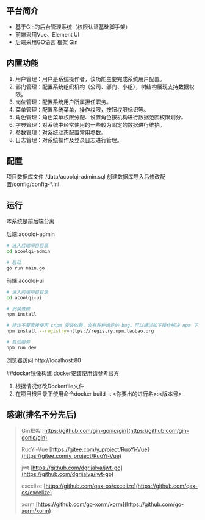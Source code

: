 ## 平台简介
* 基于Gin的后台管理系统（权限认证基础脚手架）
* 前端采用Vue、Element UI
* 后端采用GO语言 框架 Gin

## 内置功能
1.  用户管理：用户是系统操作者，该功能主要完成系统用户配置。
2.  部门管理：配置系统组织机构（公司、部门、小组），树结构展现支持数据权限。
3.  岗位管理：配置系统用户所属担任职务。
4.  菜单管理：配置系统菜单，操作权限，按钮权限标识等。
5.  角色管理：角色菜单权限分配、设置角色按机构进行数据范围权限划分。
6.  字典管理：对系统中经常使用的一些较为固定的数据进行维护。
7.  参数管理：对系统动态配置常用参数。
8.  日志管理：对系统操作及登录日志进行管理。



## 配置
项目数据库文件 /data/acoolqi-admin.sql 创建数据库导入后修改配置/config/config-*.ini


## 运行

本系统是前后端分离

后端:acoolqi-admin
```bash
# 进入后端项目目录
cd acoolqi-admin

# 启动
go run main.go

```
前端:acoolqi-ui
```bash
# 进入前端项目目录
cd acoolqi-ui

# 安装依赖
npm install

# 建议不要直接使用 cnpm 安装依赖，会有各种诡异的 bug。可以通过如下操作解决 npm 下载速度慢的问题
npm install --registry=https://registry.npm.taobao.org

# 启动服务
npm run dev
```
浏览器访问 http://localhost:80

##docker镜像构建
[docker安装使用请参考官方](https://www.docker.com/)
1. 根据情况修改Dockerfile文件
2. 在项目根目录下使用命令docker build -t <你要出的进行名>:<版本号> .


## 感谢(排名不分先后)
> Gin框架 [https://github.com/gin-gonic/gin](https://github.com/gin-gonic/gin)
> 
> RuoYi-Vue [https://gitee.com/y_project/RuoYi-Vue](https://gitee.com/y_project/RuoYi-Vue)
>
>jwt [https://github.com/dgrijalva/jwt-go](https://github.com/dgrijalva/jwt-go)
>
>excelize [https://github.com/qax-os/excelize](https://github.com/qax-os/excelize)
>
>xorm [https://github.com/go-xorm/xorm](https://github.com/go-xorm/xorm)